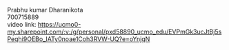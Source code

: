 Prabhu kumar Dharanikota<br>
700715889<br>
video link: https://ucmo0-my.sharepoint.com/:v:/g/personal/pxd58890_ucmo_edu/EVPmGk3ucJtBj5sPeqhi9OEBo_IATy0noae1Coh3RVW-UQ?e=oYnjqN
